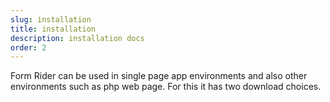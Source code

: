 ```yaml
---
slug: installation
title: installation
description: installation docs
order: 2
---
```


Form Rider can be used in single page app environments and also other environments such as php web page. For this it has two download choices.
